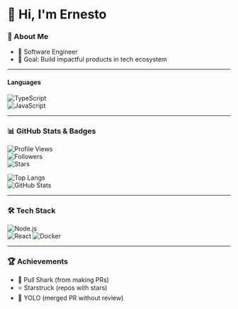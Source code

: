 # 👋 Hi, I'm Ernesto  

### 🚀 About Me  
- 💼 Software Engineer    
- 🎯 Goal: Build impactful products in tech ecosystem  

---

#### Languages  
![TypeScript](https://img.shields.io/badge/TypeScript-3178C6?style=for-the-badge&logo=typescript&logoColor=white)    
![JavaScript](https://img.shields.io/badge/JavaScript-F7DF1E?style=for-the-badge&logo=javascript&logoColor=black)  

---
### 📊 GitHub Stats & Badges  

![Profile Views](https://komarev.com/ghpvc/?username=edgarcltop&color=blue)  
![Followers](https://img.shields.io/github/followers/edgarcltop?label=Followers&style=social)  
![Stars](https://img.shields.io/github/stars/edgarcltop?label=Stars&style=social)  

![Top Langs](https://github-readme-stats.vercel.app/api/top-langs/?username=edgarcltop&layout=compact)  
![GitHub Stats](https://github-readme-stats.vercel.app/api?username=edgarcltop&show_icons=true&theme=radical)  

---

### 🛠️ Tech Stack  

![Node.js](https://img.shields.io/badge/Node.js-43853D?style=for-the-badge&logo=node.js&logoColor=white)    
![React](https://img.shields.io/badge/React-20232A?style=for-the-badge&logo=react&logoColor=61DAFB) 
![Docker](https://img.shields.io/badge/Docker-2496ED?style=for-the-badge&logo=docker&logoColor=white)  


---

### 🏆 Achievements  
- 🐛 Pull Shark (from making PRs)  
- ⭐ Starstruck (repos with stars)  
- 🚀 YOLO (merged PR without review)  
  

